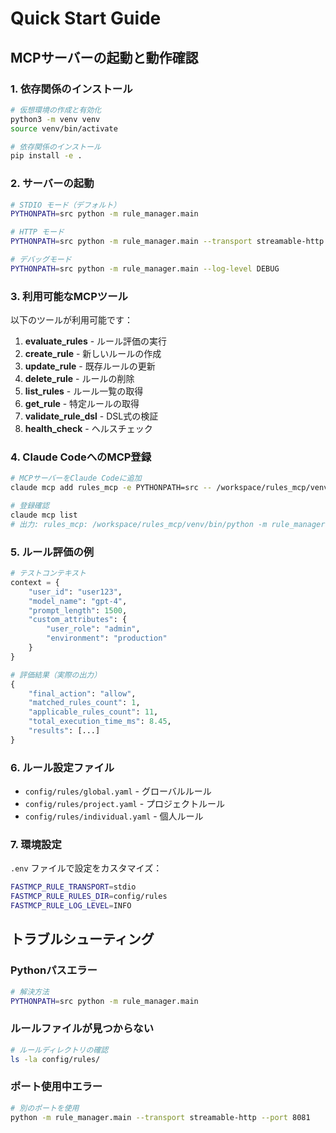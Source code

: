 # Quick Start Guide

## MCPサーバーの起動と動作確認

### 1. 依存関係のインストール

```bash
# 仮想環境の作成と有効化
python3 -m venv venv
source venv/bin/activate

# 依存関係のインストール
pip install -e .
```

### 2. サーバーの起動

```bash
# STDIO モード（デフォルト）
PYTHONPATH=src python -m rule_manager.main

# HTTP モード
PYTHONPATH=src python -m rule_manager.main --transport streamable-http --port 8080

# デバッグモード
PYTHONPATH=src python -m rule_manager.main --log-level DEBUG
```

### 3. 利用可能なMCPツール

以下のツールが利用可能です：

1. **evaluate_rules** - ルール評価の実行
2. **create_rule** - 新しいルールの作成
3. **update_rule** - 既存ルールの更新
4. **delete_rule** - ルールの削除
5. **list_rules** - ルール一覧の取得
6. **get_rule** - 特定ルールの取得
7. **validate_rule_dsl** - DSL式の検証
8. **health_check** - ヘルスチェック

### 4. Claude CodeへのMCP登録

```bash
# MCPサーバーをClaude Codeに追加
claude mcp add rules_mcp -e PYTHONPATH=src -- /workspace/rules_mcp/venv/bin/python -m rule_manager.main

# 登録確認
claude mcp list
# 出力: rules_mcp: /workspace/rules_mcp/venv/bin/python -m rule_manager.main
```

### 5. ルール評価の例

```python
# テストコンテキスト
context = {
    "user_id": "user123",
    "model_name": "gpt-4", 
    "prompt_length": 1500,
    "custom_attributes": {
        "user_role": "admin",
        "environment": "production"
    }
}

# 評価結果（実際の出力）
{
    "final_action": "allow",
    "matched_rules_count": 1,
    "applicable_rules_count": 11,
    "total_execution_time_ms": 8.45,
    "results": [...]
}
```

### 6. ルール設定ファイル

- `config/rules/global.yaml` - グローバルルール
- `config/rules/project.yaml` - プロジェクトルール
- `config/rules/individual.yaml` - 個人ルール

### 7. 環境設定

`.env` ファイルで設定をカスタマイズ：

```bash
FASTMCP_RULE_TRANSPORT=stdio
FASTMCP_RULE_RULES_DIR=config/rules
FASTMCP_RULE_LOG_LEVEL=INFO
```

## トラブルシューティング

### Pythonパスエラー
```bash
# 解決方法
PYTHONPATH=src python -m rule_manager.main
```

### ルールファイルが見つからない
```bash
# ルールディレクトリの確認
ls -la config/rules/
```

### ポート使用中エラー
```bash
# 別のポートを使用
python -m rule_manager.main --transport streamable-http --port 8081
```